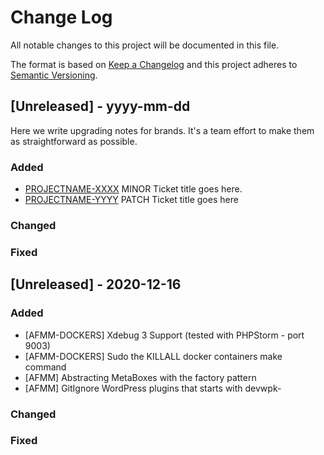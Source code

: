 # Change Log
All notable changes to this project will be documented in this file.

The format is based on [Keep a Changelog](http://keepachangelog.com/)
and this project adheres to [Semantic Versioning](http://semver.org/).

## [Unreleased] - yyyy-mm-dd

Here we write upgrading notes for brands. It's a team effort to make them as
straightforward as possible.

### Added
- [PROJECTNAME-XXXX](http://tickets.projectname.com/browse/PROJECTNAME-XXXX)
  MINOR Ticket title goes here.
- [PROJECTNAME-YYYY](http://tickets.projectname.com/browse/PROJECTNAME-YYYY)
  PATCH Ticket title goes here
### Changed

### Fixed

## [Unreleased] - 2020-12-16
### Added
- [AFMM-DOCKERS] Xdebug 3 Support (tested with PHPStorm - port 9003)
- [AFMM-DOCKERS] Sudo the KILLALL docker containers make command
- [AFMM] Abstracting MetaBoxes with the factory pattern
- [AFMM] GitIgnore WordPress plugins that starts with devwpk- 
### Changed
### Fixed
